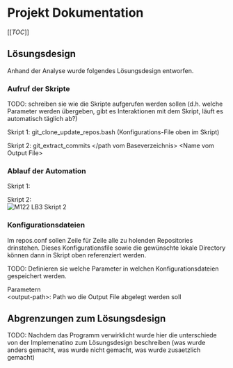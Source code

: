 # Projekt Dokumentation

[[_TOC_]]

## Lösungsdesign
Anhand der Analyse wurde folgendes Lösungsdesign entworfen.

### Aufruf der Skripte

TODO: schreiben sie wie die Skripte aufgerufen werden sollen (d.h. welche Parameter werden übergeben, gibt es
Interaktionen mit dem Skript, läuft es automatisch täglich ab?)

Skript 1: git_clone_update_repos.bash (Konfigurations-File oben im Skript)

Skript 2: git_extract_commits </path vom Baseverzeichnis> &lt;Name vom Output File>

### Ablauf der Automation

Skript 1:<br>

Skript 2:<br>
![M122 LB3 Skript 2](https://user-images.githubusercontent.com/44444958/176895182-c3f02212-e999-4e00-b0ef-35acf3d87e03.png)

### Konfigurationsdateien

Im repos.conf sollen Zeile für Zeile alle zu holenden Repositories drinstehen.
Dieses Konfigurationsfile sowie die gewünschte lokale Directory können dann in Skript oben referenziert werden.

TODO: Definieren sie welche Parameter in welchen Konfigurationsdateien gespeichert werden.

Parametern<br>
&lt;output-path>: Path wo die Output File abgelegt werden soll<br>

## Abgrenzungen zum Lösungsdesign

TODO: Nachdem das Programm verwirklicht wurde hier die unterschiede von der Implemenatino zum Lösungsdesign
beschreiben (was wurde anders gemacht, was wurde nicht gemacht, was wurde zusaetzlich gemacht)
